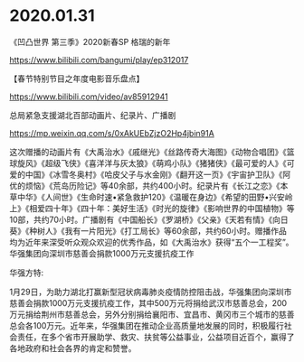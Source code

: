 # 2020.01.31

《凹凸世界 第三季》2020新春SP 格瑞的新年

https://www.bilibili.com/bangumi/play/ep312017

 
【春节特别节目之年度电影音乐盘点】

https://www.bilibili.com/video/av85912941

 
总局紧急支援湖北百部动画片、纪录片、广播剧

https://mp.weixin.qq.com/s/0xAkUEbZjzO2Hp4jbin91A

这次赠播的动画片有《大禹治水》《戚继光》《丝路传奇大海图》《动物合唱团》《篮球旋风》《超级飞侠》《喜洋洋与灰太狼》《萌鸡小队》《猪猪侠》《最可爱的人》《可爱的中国》《冰雪冬奥村》《哈皮父子与水金刚》《翻开这一页》《宇宙护卫队》《阿优的烦恼》《荒岛历险记》等40余部，共约400小时。纪录片有《长江之恋》《本草中华》《人间世》《生命时速•紧急救护120》《温暖在身边》《希望的田野•兴安岭上》《相爱四十年》《四十年：美好生活》《时光的旋律》《影响世界的中国植物》等10部，共约70小时。广播剧有《中国船长》《罗湖桥》《父亲》《天若有情》《向日葵》《种树人》《我有一片阳光》《打工局长》等60余部，共约60小时。赠播作品均为近年来深受听众观众欢迎的优秀作品，如《大禹治水》获得“五个一工程奖”。
华强集团向深圳市慈善会捐款1000万元支援抗疫工作

华强方特: 

1月29日，为助力湖北打赢新型冠状病毒肺炎疫情防控阻击战，华强集团向深圳市慈善会捐款1000万元支援抗疫工作，其中500万元将捐给武汉市慈善总会，200万元捐给荆州市慈善总会，另外分别捐给襄阳市、宜昌市、黄冈市三个城市的慈善总会各100万元。近年来，华强集团在推动企业高质量地发展的同时，积极履行社会责任，在多个省市开展助学、救灾、扶贫等公益事业，公益项目近百个，赢得了各地政府和社会各界的肯定和赞誉。
